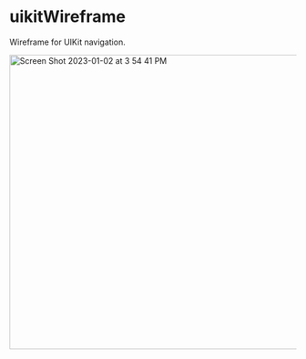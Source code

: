 # uikitWireframe
Wireframe for UIKit navigation.

<img width="517" alt="Screen Shot 2023-01-02 at 3 54 41 PM" src="https://user-images.githubusercontent.com/14129084/210277434-216837e4-a0ff-4621-8df3-6ee3de08ad2c.png">
